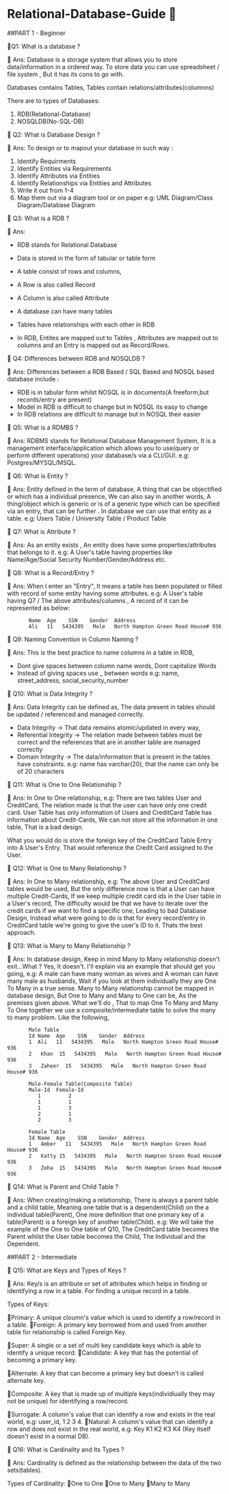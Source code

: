 # Relational-Database-Guide 📝 

##PART 1 - Beginner

🤔Q1: What is a database ?

🌟 Ans: Database is a storage system that allows you to store data/information in a ordered way. 
To store data you can use spreadsheet / file system , But it has its cons to go with.

Databases contains Tables, Tables contain relations/attributes(columnns)

There are to types of Databases: 
1) RDB(Relational-Database)
2) NOSQLDB(No-SQL-DB)

🤔 Q2: What is Database Design ?

🌟 Ans: To design or to mapout your database in such way :

1) Identify Requirments
2) Identify Entities via Requirements
3) Identify Attributes via Entities
4) Identify Relationships via Entities and Attributes
5) Write it out from 1-4
6) Map them out via a diagram tool or on paper e.g: UML Diagram/Class Diagram/Database Diagram

🤔 Q3: What is a RDB ?

🌟 Ans: 

- RDB stands for Relational Database
- Data is stored in the form of tabular or table form
- A table consist of rows and columns,
- A Row is also called Record
- A Column is also called Attribute
- A database can have many tables
- Tables have relationships with each other in RDB



- In RDB, Entites are mapped out to Tables , Attributes are mapped out to columns and an Entry is mapped out as Record/Rows.

🤔 Q4: Differences between RDB and NOSQLDB ?

🌟 Ans: 
Differences between a RDB Based / SQL Based and NOSQL based database include :
- RDB is in tabular form whilst NOSQL is in documents(A freeform,but records/entry are present)
- Model in RDB is difficult to change but in NOSQL its easy to change 
- In RDB relations are difficult to manage but in NOSQL their easier

🤔 Q5: What is a RDMBS ?

🌟 Ans: 
RDBMS stands for Relational Database Management System, It is a management interface/application which allows you to use(query or perform different operations) your database/s via a CLI/GUI. e.g: Postgres/MYSQL/MSQL. 

🤔 Q6: What is Entity ?

🌟 Ans:
Entity defined in the term of database, A thing that can be objectified or which has a individual presence, We can also say in another words, A thing/object which is generic or is of a generic type which can be specified via an entry, that can be further . In database we can use that entity as a table. e.g: Users Table / University Table / Product Table

🤔 Q7: What is Attribute ?

🌟 Ans:
As an entity exists , An entity does have some properties/attributes that belongs to it. e.g: A User's table having properties like Name/Age/Social Security Number/Gender/Address etc.

🤔 Q8: What is a Record/Entry ?

🌟 Ans:
When I enter an "Entry", It means a table has been populated or filled with record of some entity having some attributes. e.g: A User's table having Q7 / The above attributes/columns , A record of it can be represented as below:
      
           Name  Age    SSN    Gender  Address
           Ali   11   5434395   Male   North Hampton Green Road House# 936

🤔 Q9: Naming Convention in Column Naming ?

🌟 Ans:
This is the best practice to name columns in a table in RDB, 
* Dont give spaces between column name words, Dont capitalize Words
* Instead of giving spaces use _ between words
e.g: name, street_address, social_security_number


🤔 Q10: What is Data Integrity ?

🌟 Ans:
Data Integrity can be defined as, The data present in tables should be updated / referenced and managed correctly.
- Data Integrity -> That data remains atomic/updated in every way,
- Referential Integrity -> The relation made between tables must be correct and the references that are in another table are managed correctly
- Domain Integrity -> The data/information that is present in the tables have constraints. e.g: name has varchar(20), that the name can only be of 20 characters 

🤔 Q11: What is One to One Relationship ?

🌟 Ans:
In One to One relationship, e.g: There are two tables User and CreditCard, The relation made is that the user can have only one credit card. User Table has only information of Users and CreditCard Table has information about Credit-Cards, We can not store all the information in one table, That is a bad design.

What you would do is store the foreign key of the CreditCard Table Entry into A User's Entry. That would reference the Credit Card assigned to the User.

🤔 Q12: What is One to Many Relationship ?

🌟 Ans:
In One to Many relationship, e.g: The above User and CreditCard tables would be used, But the only difference now is that a User can have multiple Credit-Cards, If we keep multiple credit card ids in the User table in a User's record, The difficulty would be that we have to iterate over the credit cards if we want to find a specific one, Leading to bad Database Design, Instead what were going to do is that for every record/entry in CreditCard table we're going to give the user's ID to it. Thats the best approach.

🤔 Q13: What is Many to Many Relationship ?

🌟 Ans:
In database design, Keep in mind Many to Many relationship doesn't exit...What ? Yes, It doesn't. I'll explain via an example that should get you going, e.g: A male can have many woman as wives and A woman can have many male as husbands, Wait if you look at them individually they are One To Many in a true sense. Many to Many relationship cannot be mapped in database design, But One to Many and Many to One can be, As the premises given above. What we'll do , That to map One To Many and Many To One together we use a composite/intermediate table to solve the many to many problem. Like the following,

           Male Table
           Id Name  Age    SSN    Gender  Address
           1  Ali   11   5434395   Male   North Hampton Green Road House# 936
           2   Khan  15   5434395   Male   North Hampton Green Road House# 936
           3   Zaheer  15   5434395   Male   North Hampton Green Road House# 936
           
           Male-Female Table(Composite Table)
           Male-Id  Female-Id
              1         2
              1         1
              1         3
              2         1
              2         3
              
           Female Table
           Id Name  Age    SSN    Gender  Address
           1   Amber   11   5434395   Male   North Hampton Green Road House# 936
           2   Katty 15   5434395   Male   North Hampton Green Road House# 936
           3   Zoha  15   5434395   Male   North Hampton Green Road House# 936



🤔 Q14: What is Parent and Child Table ?

🌟 Ans: 
When creating/making a relationship, There  is always a parent table and a child table, Meaning one table that is a dependent(Child) on the a individual table(Parent), One more definition that one primary key of a table(Parent) is a foreign key of another table(Child). e.g: We will take the example of the One to One table of Q10, The CreditCard table becomes the Parent whilst the User table becomes the Child, The Individual and the Dependent.

##PART 2 - Intermediate

🤔 Q15: What are Keys and Types of Keys ?

🌟 Ans: Key/s is an attribute or set of attributes which helps in finding or identifying a row in a table. For finding a unique record in a table.

Types of Keys:

🌟Primary: A unique cloumn's value which is used to identify a row/record in a table.
🌟Foreign: A primary key borrowed from and used from another table for relationship is called Foreign Key.

🌟Super: A single or a set of multi key candidate keys which is able to identify a unique record.
🌟Candidate: A key that has the potential of becoming a primary key.

🌟Alternate: A key that can become a primary key but doesn't is called alternate key.

🌟Composite: A key that is made up of multiple keys(individiually they may not be unique) for identifying a row/record.

🌟Surrogate: A column's value that can identify a row and exists in the real world, e.g: user_id, 1 2 3 4.
🌟Natural: A column's value that can identify a row and does not exist in the real world, e.g: Key K1 K2 K3 K4   (Key itself doesn't exist in a normal DB).

🤔 Q16: What is Cardinality and Its Types ?

🌟 Ans: Cardinality is defined as the relationship between the data of the two sets(tables). 

Types of Cardinality:
🌟One to One
🌟One to Many
🌟Many to Many
